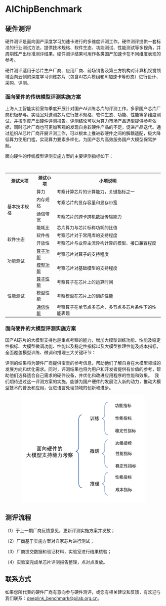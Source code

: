 # AIChipBenchmark

## 硬件测评

硬件测评是面向国产深度学习加速卡进行的多维度评测工作。硬件测评提供一套标准的行业测试方法，提供技术规格、软件生态、功能测试、性能测试等多视角，并周期性产出标准测评结果。硬件测评结果可用作各类国产加速卡在不同维度表现的参考。

硬件测评适用于芯片生产厂商、应用厂商、前场销售及第三方机构对计算机视觉领域面向云侧的深度学习训练芯片（包含AI芯片模组和AI加速卡等形态）进行设计、采购、评测。

### 面向硬件的传统模型评测实施方案

上海人工智能实验室每季度开展针对国产AI训练芯片的评测工作，多家国产芯片厂商积极参与。实验室对送测芯片进行技术规格、软件生态、功能、性能等多维度测试，并按季度产出硬件评测报告。评测结论可以为算力市场产品选型提供参考依据，同时芯片厂商也可更加客观的发现自身软硬件产品的不足，促进产品迭代。通过组织AI芯片厂商开展评测工作，可以根本上推进软硬件之间的解耦适配，极大降低算力使用门槛，实现算力要素多样化，为国产芯片高效服务国产大模型保驾护航。 

面向硬件的传统模型评测实施方案的主要评测指标如下：
<table>
    <tr>
        <th>测试大项</th>
        <th>测试小项</th>
        <th>小项说明</th>
    </tr>
    <tr>
        <td rowspan="4">基本技术规格 </td>
        <td>算力</td>
        <td>考察计算芯片的计算能力，关键指标之一</td>
    </tr>
    <tr>
        <td>内存规格</td>
        <!-- <a href="https://github.com/DeepLink-org/AIChipBenchmark/blob/main/operators/speed_test/communication_bench/readme.md"></a> -->
        <td>考察芯片的显存容量和显存带宽</td>
    </tr>
    <tr>
        <td>通信带宽</td>
        <td>考察芯片的跨卡跨机数据传输能力</td>
    </tr>
    <tr>
        <td>能耗比</td>
        <td>芯片算力与芯片标称功耗的比值</td>
    </tr> 
 	<tr>
        <td rowspan="2">软件生态</td>
        <td>软件栈</td>
        <td>考察芯片对于常用库的支持程度 </td>
    </tr>
    <tr>
        <td>开放性</td>
        <td>考察芯片与业界主流异构计算的模型、接口兼容程度</td>
    </tr>
    <tr>
        <td rowspan="2">功能测试</td>
        <td><a href=="https://github.com/DeepLink-org/AIChipBenchmark/tree/main/operators/accuracy_test">算子功能 </a></td>
        <td>考察芯片对算子的支持程度</td>
    </tr>
    <tr>
        <td><a href="https://github.com/DeepLink-org/AIChipBenchmark/blob/main/models/readme.md">模型功能 </a></td>
        <td>考察芯片对基础模型的支持程度</td>
    </tr>
    <tr>
        <td rowspan="3">性能测试</td>
        <td><a href ="https://github.com/DeepLink-org/AIChipBenchmark/blob/main/operators/speed_test/readme.md">算子性能 </a></td>
        <td>考察算子在芯片上的运算时间</td>
    </tr>
    <tr>
        <td>模型性能</td>
        <td>考察模型在芯片上的训练性能</td>
    </tr>
    <tr>
        <td><a href="https://github.com/DeepLink-org/AIChipBenchmark/blob/main/operators/speed_test/communication_bench/readme.md">通信性能</a></td>
        <td>考察算⼦在单节点多芯⽚、多节点多芯⽚条件下的性能表现</td>
    </tr>
</table>

### 面向硬件的大模型评测实施方案

国产AI芯片的大模型支持也是重点考察的能力，增加大模型训练功能、性能及稳定性指标、大模型微调功能、性能以及稳定性指标以及大模型推理性能及成本指标，全面覆盖模型训练、微调和推理三大关键环节： 


评测的结果将为硬件厂商提供宝贵的参考信息，帮助他们了解自身在大模型领域的发展方向和优化需求。同时，评测结果也将为用户和开发者提供有价值的参考，帮助他们选择适合自己需求的硬件设备，并优化和改进应用程序的性能和效果。 
我们期待通过这一评测方案的实施，能够为国产硬件的发展注入新的动力，推动大模型技术的普及和应用，促进语言处理领域的创新和进步。 

<div align="center">
  <img src="large_model_evalue.png" width="400"/>
</div>

## 测评流程

（1）于上一期厂商反馈意见，更新评测实施方案并发放； 

（2）厂商基于实施方案对自家芯片进行测试； 

（3）厂商提交数据和验证材料，实验室进行结果核验； 

（4）实验室完成单芯片评测报告整理，点对点发放。 

## 联系方式
如果您所代表的硬件厂商有意向参与硬件测评，或您有相关建议和反馈，有欢迎与我们联系：deeplink_benchmark@pjlab.org.cn。